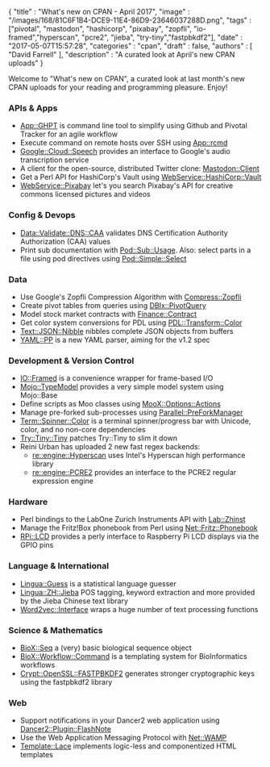 {
   "title" : "What's new on CPAN - April 2017",
   "image" : "/images/168/81C6F1B4-DCE9-11E4-86D9-23646037288D.png",
   "tags" : ["pivotal", "mastodon", "hashicorp", "pixabay", "zopfli", "io-framed","hyperscan", "pcre2", "jieba", "try-tiny","fastpbkdf2"],
   "date" : "2017-05-07T15:57:28",
   "categories" : "cpan",
   "draft" : false,
   "authors" : [
      "David Farrell"
   ],
   "description" : "A curated look at April's new CPAN uploads"
}


Welcome to "What's new on CPAN", a curated look at last month's new CPAN uploads for your reading and programming pleasure. Enjoy!

### APIs & Apps
* [App::GHPT](https://metacpan.org/pod/App::GHPT) is command line tool to simplify using Github and Pivotal Tracker for an agile workflow
* Execute command on remote hosts over SSH using [App::rcmd](https://metacpan.org/pod/App::rcmd)
* [Google::Cloud::Speech](https://metacpan.org/pod/Google::Cloud::Speech) provides an interface to Google's audio transcription service
* A client for the open-source, distributed Twitter clone: [Mastodon::Client](https://metacpan.org/pod/Mastodon::Client)
* Get a Perl API for HashiCorp's Vault using [WebService::HashiCorp::Vault](https://metacpan.org/pod/WebService::HashiCorp::Vault)
* [WebService::Pixabay](https://metacpan.org/pod/WebService::Pixabay) let's you search Pixabay's API for creative commons licensed pictures and videos


### Config & Devops
* [Data::Validate::DNS::CAA](https://metacpan.org/pod/Data::Validate::DNS::CAA) validates DNS Certification Authority Authorization (CAA) values
* Print sub documentation with [Pod::Sub::Usage](https://metacpan.org/pod/Pod::Sub::Usage). Also: select parts in a file using pod directives using [Pod::Simple::Select](https://metacpan.org/pod/Pod::Simple::Select)


### Data
* Use Google's Zopfli Compression Algorithm with [Compress::Zopfli](https://metacpan.org/pod/Compress::Zopfli)
* Create pivot tables from queries using [DBIx::PivotQuery](https://metacpan.org/pod/DBIx::PivotQuery)
* Model stock market contracts with [Finance::Contract](https://metacpan.org/pod/Finance::Contract)
* Get color system conversions for PDL using [PDL::Transform::Color](https://metacpan.org/pod/PDL::Transform::Color)
* [Text::JSON::Nibble](https://metacpan.org/pod/Text::JSON::Nibble) nibbles complete JSON objects from buffers
* [YAML::PP](https://metacpan.org/pod/YAML::PP) is a new YAML parser, aiming for the v1.2 spec


### Development & Version Control
* [IO::Framed](https://metacpan.org/pod/IO::Framed) is a convenience wrapper for frame-based I/O
* [Mojo::TypeModel](https://metacpan.org/pod/Mojo::TypeModel) provides a very simple model system using Mojo::Base
* Define scripts as Moo classes using [MooX::Options::Actions](https://metacpan.org/pod/MooX::Options::Actions)
* Manage pre-forked sub-processes using [Parallel::PreForkManager](https://metacpan.org/pod/Parallel::PreForkManager)
* [Term::Spinner::Color](https://metacpan.org/pod/Term::Spinner::Color) is a terminal spinner/progress bar with Unicode, color, and no non-core dependencies
* [Try::Tiny::Tiny](https://metacpan.org/pod/Try::Tiny::Tiny) patches Try::Tiny to slim it down
* Reini Urban has uploaded 2 new fast regex backends:
  * [re::engine::Hyperscan](https://metacpan.org/pod/re::engine::Hyperscan) uses Intel's Hyperscan high performance library
  * [re::engine::PCRE2](https://metacpan.org/pod/re::engine::PCRE2) provides an interface to the PCRE2 regular expression engine


### Hardware
* Perl bindings to the LabOne Zurich Instruments API with [Lab::Zhinst](https://metacpan.org/pod/Lab::Zhinst)
* Manage the Fritz!Box phonebook from Perl using [Net::Fritz::Phonebook](https://metacpan.org/pod/Net::Fritz::Phonebook)
* [RPi::LCD](https://metacpan.org/pod/RPi::LCD) provides a perly interface to Raspberry Pi LCD displays via the GPIO pins


### Language & International
* [Lingua::Guess](https://metacpan.org/pod/Lingua::Guess) is a statistical language guesser
* [Lingua::ZH::Jieba](https://metacpan.org/pod/Lingua::ZH::Jieba) POS tagging, keyword extraction and more provided by the Jieba Chinese text library
* [Word2vec::Interface](https://metacpan.org/pod/Word2vec::Interface) wraps a huge number of text processing functions


### Science & Mathematics
* [BioX::Seq](https://metacpan.org/pod/BioX::Seq) a (very) basic biological sequence object
* [BioX::Workflow::Command](https://metacpan.org/pod/BioX::Workflow::Command) is a templating system for BioInformatics workflows
* [Crypt::OpenSSL::FASTPBKDF2](https://metacpan.org/pod/Crypt::OpenSSL::FASTPBKDF2) generates stronger cryptographic keys using the fastpbkdf2 library


### Web
* Support notifications in your Dancer2 web application using [Dancer2::Plugin::FlashNote](https://metacpan.org/pod/Dancer2::Plugin::FlashNote)
* Use the Web Application Messaging Protocol with [Net::WAMP](https://metacpan.org/pod/Net::WAMP)
* [Template::Lace](https://metacpan.org/pod/Template::Lace) implements logic-less and componentized HTML templates
